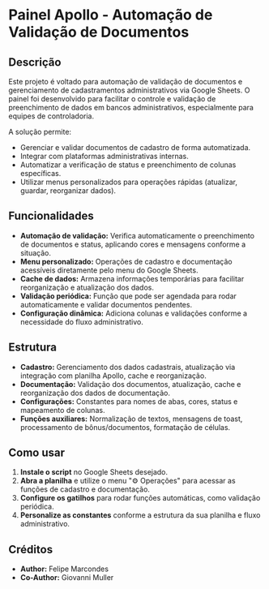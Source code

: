 # Painel Apollo - Automação de Validação de Documentos

## Descrição

Este projeto é voltado para automação de validação de documentos e gerenciamento de cadastramentos administrativos via Google Sheets. O painel foi desenvolvido para facilitar o controle e validação de preenchimento de dados em bancos administrativos, especialmente para equipes de controladoria.

A solução permite:
- Gerenciar e validar documentos de cadastro de forma automatizada.
- Integrar com plataformas administrativas internas.
- Automatizar a verificação de status e preenchimento de colunas específicas.
- Utilizar menus personalizados para operações rápidas (atualizar, guardar, reorganizar dados).

## Funcionalidades

- **Automação de validação:** Verifica automaticamente o preenchimento de documentos e status, aplicando cores e mensagens conforme a situação.
- **Menu personalizado:** Operações de cadastro e documentação acessíveis diretamente pelo menu do Google Sheets.
- **Cache de dados:** Armazena informações temporárias para facilitar reorganização e atualização dos dados.
- **Validação periódica:** Função que pode ser agendada para rodar automaticamente e validar documentos pendentes.
- **Configuração dinâmica:** Adiciona colunas e validações conforme a necessidade do fluxo administrativo.

## Estrutura

- **Cadastro:** Gerenciamento dos dados cadastrais, atualização via integração com planilha Apollo, cache e reorganização.
- **Documentação:** Validação dos documentos, atualização, cache e reorganização dos dados de documentação.
- **Configurações:** Constantes para nomes de abas, cores, status e mapeamento de colunas.
- **Funções auxiliares:** Normalização de textos, mensagens de toast, processamento de bônus/documentos, formatação de células.

## Como usar

1. **Instale o script** no Google Sheets desejado.
2. **Abra a planilha** e utilize o menu "⚙️ Operações" para acessar as funções de cadastro e documentação.
3. **Configure os gatilhos** para rodar funções automáticas, como validação periódica.
4. **Personalize as constantes** conforme a estrutura da sua planilha e fluxo administrativo.

## Créditos

- **Author:** Felipe Marcondes
- **Co-Author:** Giovanni Muller

